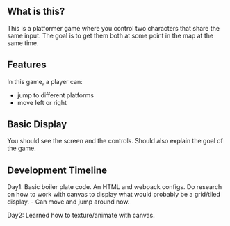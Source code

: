 ## What is this?
This is a platformer game where you control two characters that share the same input. The goal is to get them both at some point in the map at the same time.

## Features
In this game, a player can:

* jump to different platforms
* move left or right

## Basic Display

You should see the screen and the controls. Should also explain the goal of the game.

## Development Timeline

Day1: Basic boiler plate code. An HTML and webpack configs. Do research on how to work with canvas to display what would probably be a grid/tiled display.
    - Can move and jump around now.

Day2: Learned how to texture/animate with canvas.